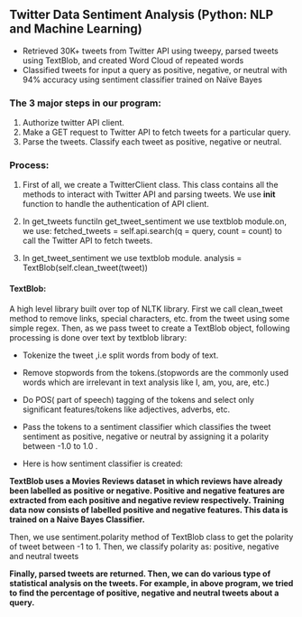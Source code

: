 ## Twitter Data Sentiment Analysis (Python: NLP and Machine Learning)

* Retrieved 30K+ tweets from Twitter API using tweepy, parsed tweets using TextBlob, and created Word Cloud of repeated words
* Classified tweets for input a query as positive, negative, or neutral with 94% accuracy using sentiment classifier trained on Naïve Bayes


### The 3 major steps in our program:

1. Authorize twitter API client.
2. Make a GET request to Twitter API to fetch tweets for a particular query.
3. Parse the tweets. Classify each tweet as positive, negative or neutral.

### Process: 
1. First of all, we create a TwitterClient class. This class contains all the methods to interact with Twitter API and parsing tweets. We use __init__ function to handle the authentication of API client.

2. In get_tweets functiIn get_tweet_sentiment we use textblob module.on, we use:
fetched_tweets = self.api.search(q = query, count = count) to call the Twitter API to fetch tweets.

3. In get_tweet_sentiment we use textblob module.
   analysis = TextBlob(self.clean_tweet(tweet))


#### TextBlob:
A high level library built over top of NLTK library. First we call clean_tweet method to remove links, special characters, etc. from the tweet using some simple regex.
Then, as we pass tweet to create a TextBlob object, following processing is done over text by textblob library:

* Tokenize the tweet ,i.e split words from body of text.
* Remove stopwords from the tokens.(stopwords are the commonly used words which are irrelevant in text analysis like I, am, you, are, etc.)
* Do POS( part of speech) tagging of the tokens and select only significant features/tokens like adjectives, adverbs, etc.
* Pass the tokens to a sentiment classifier which classifies the tweet sentiment as positive, negative or neutral by assigning it a polarity between -1.0 to 1.0 .

* Here is how sentiment classifier is created:

**TextBlob uses a Movies Reviews dataset in which reviews have already been labelled as positive or negative.
Positive and negative features are extracted from each positive and negative review respectively.
Training data now consists of labelled positive and negative features. This data is trained on a Naive Bayes Classifier.**


Then, we use sentiment.polarity method of TextBlob class to get the polarity of tweet between -1 to 1.
Then, we classify polarity as: positive, negative and neutral tweets

**Finally, parsed tweets are returned. Then, we can do various type of statistical analysis on the tweets. For example, in above program, we tried to find the percentage of positive, negative and neutral tweets about a query.**

